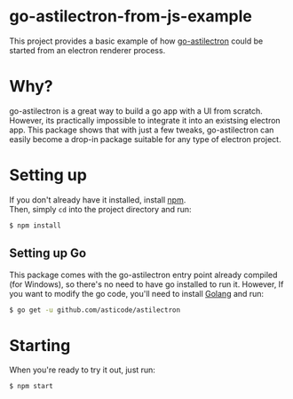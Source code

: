 # go-astilectron-from-js-example

This project provides a basic example of how [go-astilectron](https://github.com/asticode/astilectron) could be started
from an electron renderer process.

# Why?

go-astilectron is a great way to build a go app with a UI from scratch.
However, its practically impossible to integrate it into an existsing electron app.
This package shows that with just a few tweaks, go-astilectron can easily become a drop-in package suitable for any type of electron project.

# Setting up

If you don't already have it installed, install [npm](https://nodejs.org/en/).  
Then, simply `cd` into the project directory and run:

```bash
$ npm install
```

## Setting up Go

This package comes with the go-astilectron entry point already compiled (for Windows), so there's no need to have go installed to run it.
However, If you want to modify the go code, you'll need to install [Golang](https://golang.org/dl/) and run:

```bash
$ go get -u github.com/asticode/astilectron
```

# Starting

When you're ready to try it out, just run:

```bash
$ npm start
```
